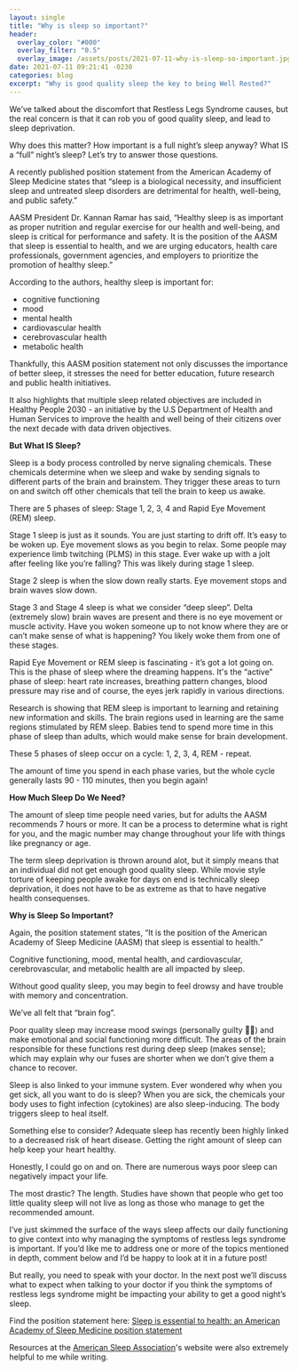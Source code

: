```yaml
---
layout: single
title: "Why is sleep so important?"
header:
  overlay_color: "#000"
  overlay_filter: "0.5"
  overlay_image: /assets/posts/2021-07-11-why-is-sleep-so-important.jpg
date: 2021-07-11 09:21:41 -0230
categories: blog
excerpt: "Why is good quality sleep the key to being Well Rested?"
---
```

We’ve talked about the discomfort that Restless Legs Syndrome causes, but the real concern is that it can rob you of good quality sleep, and lead to sleep deprivation. 

Why does this matter? How important is a full night’s sleep anyway? What IS a “full” night’s sleep? Let’s try to answer those questions.

A recently published position statement from the American Academy of Sleep Medicine states that “sleep is a biological necessity, and insufficient sleep and untreated sleep disorders are detrimental for health, well-being, and public safety.”

AASM President Dr. Kannan Ramar has said, “Healthy sleep is as important as proper nutrition and regular exercise for our health and well-being, and sleep is critical for performance and safety. It is the position of the AASM that sleep is essential to health, and we are urging educators, health care professionals, government agencies, and employers to prioritize the promotion of healthy sleep.”

According to the authors, healthy sleep is important for:
- cognitive functioning
- mood 
- mental health
- cardiovascular health
- cerebrovascular health
- metabolic health

Thankfully, this AASM position statement not only discusses the importance of better sleep, it stresses the need for better education, future research and public health initiatives.

It also highlights that multiple sleep related objectives are included in Healthy People 2030 - an initiative by the U.S Department of Health and Human Services to improve the health and well being of their citizens over the next decade with data driven objectives.

**But What IS Sleep?**

Sleep is a body process controlled by nerve signaling chemicals. These chemicals determine when we sleep and wake by sending signals to different parts of the brain and brainstem. They trigger these areas to turn on and switch off other chemicals that tell the brain to keep us awake.

There are 5 phases of sleep: Stage 1, 2, 3, 4 and Rapid Eye Movement (REM) sleep.

Stage 1 sleep is just as it sounds. You are just starting to drift off. It’s easy to be woken up. Eye movement slows as you begin to relax. Some people may experience limb twitching (PLMS) in this stage. Ever wake up with a jolt after feeling like you’re falling? This was likely during stage 1 sleep.

Stage 2 sleep is when the slow down really starts. Eye movement stops and brain waves slow down.

Stage 3 and Stage 4 sleep is what we consider “deep sleep”. Delta (extremely slow) brain waves are present and there is no eye movement or muscle activity. Have you woken someone up to not know where they are or can’t make sense of what is happening? You likely woke them from one of these stages.

Rapid Eye Movement or REM sleep is fascinating - it’s got a lot going on. This is the phase of sleep where the dreaming happens. It's the “active” phase of sleep: heart rate increases, breathing pattern changes, blood pressure may rise and of course, the eyes jerk rapidly in various directions.

Research is showing that REM sleep is important to learning and retaining new information and skills. The brain regions used in learning are the same regions stimulated by REM sleep. Babies tend to spend more time in this phase of sleep than adults, which would make sense for brain development. 

These 5 phases of sleep occur on a cycle: 1, 2, 3, 4, REM - repeat. 

The amount of time you spend in each phase varies, but the whole cycle generally lasts 90 - 110 minutes, then you begin again! 

**How Much Sleep Do We Need?**

The amount of sleep time people need varies, but for adults the AASM recommends 7 hours or more. It can be a process to determine what is right for you, and the magic number may change throughout your life with things like pregnancy or age. 

The term sleep deprivation is thrown around alot, but it simply means that an individual did not get enough good quality sleep. While movie style torture of keeping people awake for days on end is technically sleep deprivation, it does not have to be as extreme as that to have negative health consequenses. 

**Why is Sleep So Important?**

Again, the position statement states, “It is the position of the American Academy of Sleep Medicine (AASM) that sleep is essential to health.”

Cognitive functioning, mood, mental health, and cardiovascular, cerebrovascular, and metabolic health are all impacted by sleep. 

Without good quality sleep, you may begin to feel drowsy and have trouble with memory and concentration. 

We’ve all felt that “brain fog”. 

Poor quality sleep may increase mood swings (personally guilty 🙋‍♀️) and make emotional and social functioning more difficult. The areas of the brain responsible for these functions rest during deep sleep (makes sense); which may explain why our fuses are shorter when we don’t give them a chance to recover.

Sleep is also linked to your immune system. Ever wondered why when you get sick, all you want to do is sleep? When you are sick, the chemicals your body uses to fight infection (cytokines) are also sleep-inducing. The body triggers sleep to heal itself.

Something else to consider? Adequate sleep has recently been highly linked to a decreased risk of heart disease. Getting the right amount of sleep can help keep your heart healthy.

Honestly, I could go on and on. There are numerous ways poor sleep can negatively impact your life. 

The most drastic? The length. 
Studies have shown that people who get too little quality sleep will not live as long as those who manage to get the recommended amount.

I’ve just skimmed the surface of the ways sleep affects our daily functioning to give context into why managing the symptoms of restless legs syndrome is important. If you’d like me to address one or more of the topics mentioned in depth, comment below and I’d be happy to look at it in a future post!

But really, you need to speak with your doctor. In the next post we’ll discuss what to expect when talking to your doctor if you think the symptoms of restless legs syndrome might be impacting your ability to get a good night’s sleep.


Find the position statement here: [Sleep is essential to health: an American Academy of Sleep Medicine position statement](https://jcsm.aasm.org/doi/10.5664/jcsm.9476)

Resources at the [American Sleep Association](https://www.sleepassociation.org/)'s website were also extremely helpful to me while writing.
